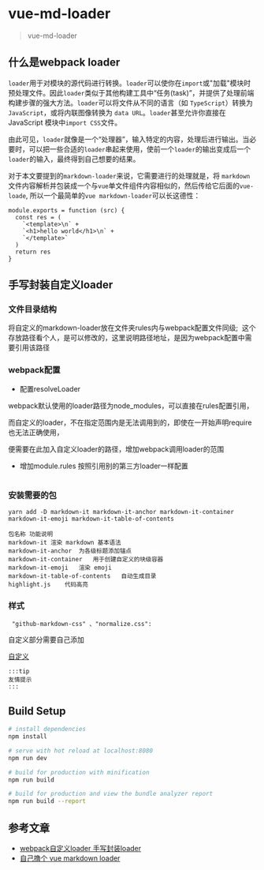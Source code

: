 # vue-md-loader

> vue-md-loader


## 什么是webpack loader

`loader`用于对模块的源代码进行转换。`loader`可以使你在`import`或"加载"模块时预处理文件。因此`loader`类似于其他构建工具中“任务(task)”，并提供了处理前端构建步骤的强大方法。`loader`可以将文件从不同的语言（如 `TypeScript`）转换为 `JavaScript`，或将内联图像转换为 `data URL`。`loader`甚至允许你直接在 JavaScript 模块中`import CSS`文件。

由此可见，`loader`就像是一个“处理器”，输入特定的内容，处理后进行输出。当必要时，可以把一些合适的`loader`串起来使用，使前一个`loader`的输出变成后一个 `loader`的输入，最终得到自己想要的结果。

对于本文要提到的`markdown-loader`来说，它需要进行的处理就是，将 `markdown`文件内容解析并包装成一个与`vue`单文件组件内容相似的，然后传给它后面的`vue-loade`, 所以一个最简单的`vue markdown-loader`可以长这德性：

```
module.exports = function (src) {
  const res = (
    `<template>\n` +
    `<h1>hello world</h1>\n` +
    `</template>`
  )
  return res
}
```

## 手写封装自定义loader

### 文件目录结构
将自定义的markdown-loader放在文件夹rules内与webpack配置文件同级;
![]()
这个存放路径看个人，是可以修改的，这里说明路径地址，是因为webpack配置中需要引用该路径


### webpack配置

 + 配置resolveLoader

webpack默认使用的loader路径为node_modules，可以直接在rules配置引用，

而自定义的loader，不在指定范围内是无法调用到的，即使在一开始声明require也无法正确使用，

便需要在此加入自定义loader的路径，增加webpack调用loader的范围

 + 增加module.rules
按照引用别的第三方loader一样配置

![]()

### 安装需要的包

```
yarn add -D markdown-it markdown-it-anchor markdown-it-container markdown-it-emoji markdown-it-table-of-contents
```

```
包名称	功能说明
markdown-it	渲染 markdown 基本语法
markdown-it-anchor	为各级标题添加锚点
markdown-it-container	用于创建自定义的块级容器
markdown-it-emoji	渲染 emoji
markdown-it-table-of-contents	自动生成目录
highlight.js	代码高亮
```


### 样式
```
 "github-markdown-css" 、"normalize.css":
```
自定义部分需要自己添加 

[自定义]()

```
:::tip
友情提示
:::
```

## Build Setup

``` bash
# install dependencies
npm install

# serve with hot reload at localhost:8080
npm run dev

# build for production with minification
npm run build

# build for production and view the bundle analyzer report
npm run build --report
```


## 参考文章

+ [webpack自定义loader 手写封装loader](https://blog.csdn.net/leeleejoker/article/details/81083428)
+ [自己撸个 vue markdown loader](https://segmentfault.com/a/1190000014666185)